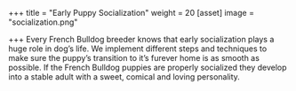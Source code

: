 +++
title = "Early Puppy Socialization"
weight = 20
[asset]
image = "socialization.png"

+++
Every French Bulldog breeder knows that early socialization plays a huge role in dog’s life. We implement different steps and techniques to make sure the puppy’s transition to it’s furever home is as smooth as possible. If the French Bulldog puppies are properly socialized they develop into a stable adult with a sweet, comical and loving personality.